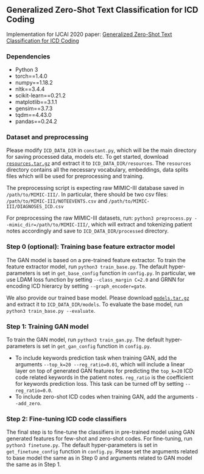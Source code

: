 ## Generalized Zero-Shot Text Classification for ICD Coding
Implementation for IJCAI 2020 paper: [Generalized Zero-Shot Text Classification for ICD Coding](https://www.ijcai.org/Proceedings/2020/0556.pdf)

### Dependencies
* Python 3
* torch==1.4.0
* numpy==1.18.2
* nltk==3.4.4
* scikit-learn==0.21.2
* matplotlib==3.1.1
* gensim==3.7.3
* tqdm==4.43.0
* pandas==0.24.2

### Dataset and preprocessing
Please modify ```ICD_DATA_DIR``` in ```constant.py```, which will be the main directory for saving processed data, models etc. To get started, download [```resources.tar.gz```](https://drive.google.com/file/d/1WNLxdmRclD2gHvNRhQ-IwptN_eFwrqU2/view?usp=sharing) and extract it to ```ICD_DATA_DIR/resources```. The ```resources``` directory contains all the necessary vocabulary, embeddings, data splits files which will be used for preprocessing and training.  

The preprocessing script is expecting raw MIMIC-III database saved in ```/path/to/MIMIC-III/```. In particular, there should be two csv files: ```/path/to/MIMIC-III/NOTEEVENTS.csv``` and ```/path/to/MIMIC-III/DIAGNOSES_ICD.csv```

For preprocessing the raw MIMIC-III datasets, run: ```python3 preprocess.py --mimic_dir=/path/to/MIMIC-III/```,
which will extract and tokenizing patient notes accordingly and save to ```ICD_DATA_DIR/processed``` directory.

### Step 0 (optional): Training base feature extractor model
The GAN model is based on a pre-trained feature extractor. To train the feature extractor model, run ```python3 train_base.py```.
The default hyper-parameters is set in ```get_base_config``` function in ```config.py```. In particular, we use LDAM loss function by setting ```--class_margin C=2.0``` and GRNN for encoding ICD hierarcy by setting ```--graph_encoder=gate```.

We also provide our trained base model. Please download [```models.tar.gz```](https://drive.google.com/file/d/12K5_V693QN0ASbhlGhJWpUeG8BNqcKqy/view?usp=sharing) and extract it to ```ICD_DATA_DIR/models```. To evaluate the base model, run ```python3 train_base.py --evaluate```.

### Step 1: Training GAN model
To train the GAN model, run ```python3 train_gan.py```.  The default hyper-parameters is set in ```get_gan_config``` function in ```config.py```. 

* To include keywords prediction task when training GAN, add the arguments ```--top_k=20 --reg_ratio=0.01```, which will include a linear layer on top of generated GAN features for predicting the ```top_k=20``` ICD code related keywords in the patient notes. ```reg_ratio``` is the coefficient for keywords prediction loss. This task can be turned off by setting ```--reg_ratio=0.0```.
* To include zero-shot ICD codes when training GAN, add the arguments ```--add_zero```.

### Step 2: Fine-tuning ICD code classifiers
The final step is to fine-tune the classifiers in pre-trained model using GAN generated features for few-shot and zero-shot codes.
For fine-tuning, run ```python3 finetune.py```. The default hyper-parameters is set in ```get_finetune_config``` function in ```config.py```.
Please set the arguments related to base model the same as in Step 0 and arguments related to GAN model the same as in Step 1.
